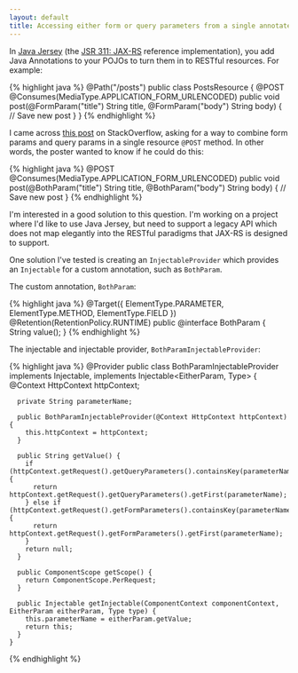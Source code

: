 ```yaml
---
layout: default
title: Accessing either form or query parameters from a single annotated method parameter in Jersey
---
```


In [Java Jersey](http://jersey.java.net/) (the [JSR 311: JAX-RS](http://jcp.org/en/jsr/detail?id=311) reference implementation), you add Java Annotations to your POJOs to turn them in to RESTful resources. For example:

{% highlight java %}
    @Path("/posts")
    public class PostsResource {
      @POST
      @Consumes(MediaType.APPLICATION_FORM_URLENCODED)
      public void post(@FormParam("title") String title, @FormParam("body") String body) {
        // Save new post 
      }
    }
{% endhighlight %}

I came across [this post](http://stackoverflow.com/questions/8720728/in-jersey-can-i-combine-queryparams-and-formparams-into-one-value-for-a-method) on StackOverflow, asking for a way to combine form params and query params in a single resource `@POST` method. In other words, the poster wanted to know if he could do this:

{% highlight java %}
    @POST 
    @Consumes(MediaType.APPLICATION_FORM_URLENCODED)
    public void post(@BothParam("title") String title, @BothParam("body") String body) {
      // Save new post
    }
{% endhighlight %}

I'm interested in a good solution to this question. I'm working on a project where I'd like to use Java Jersey, but need to support a legacy API which does not map elegantly into the RESTful paradigms that JAX-RS is designed to support.

One solution I've tested is creating an `InjectableProvider` which provides an `Injectable` for a custom annotation, such as `BothParam`.

The custom annotation, `BothParam`:

{% highlight java %}
    @Target({ ElementType.PARAMETER, ElementType.METHOD, ElementType.FIELD })
    @Retention(RetentionPolicy.RUNTIME)
    public @interface BothParam { 
      String value(); 
    }
{% endhighlight %}

The injectable and injectable provider, `BothParamInjectableProvider`:

{% highlight java %}
    @Provider
    public class BothParamInjectableProvider implements Injectable<String>, implements Injectable<EitherParam, Type> {
      @Context HttpContext httpContext;

      private String parameterName;

      public BothParamInjectableProvider(@Context HttpContext httpContext) {
        this.httpContext = httpContext;
      }

      public String getValue() {
        if (httpContext.getRequest().getQueryParameters().containsKey(parameterName)) {
          return httpContext.getRequest().getQueryParameters().getFirst(parameterName);
        } else if (httpContext.getRequest().getFormParameters().containsKey(parameterName)) {
          return httpContext.getRequest().getFormParameters().getFirst(parameterName);
        }
        return null;
      }

      public ComponentScope getScope() {
        return ComponentScope.PerRequest;
      }

      public Injectable getInjectable(ComponentContext componentContext, EitherParam eitherParam, Type type) {
        this.parameterName = eitherParam.getValue;
        return this;
      }
    }
{% endhighlight %}
